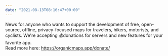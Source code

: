 ```yaml
---
date: "2021-08-13T08:16:47+00:00"
---
```


News for anyone who wants to support the development of free, open-source, offline, privacy-focused maps for travelers, hikers, motorists, and cyclists. We're accepting 💰donations for servers and new features for your favorite app.  
Read more here: <https://organicmaps.app/donate/>